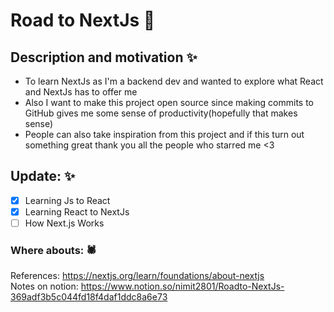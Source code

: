 # Road to NextJs :rocket:

## Description and motivation :sparkles:

- To learn NextJs as I'm a backend dev and wanted to explore what React and NextJs has to offer me
- Also I want to make this project open source since making commits to GitHub gives me some sense of productivity(hopefully that makes sense)
- People can also take inspiration from this project and if this turn out something great thank you all the people who starred me <3

## Update: :sparkles:

- [x] Learning Js to React
- [x] Learning React to NextJs
- [ ] How Next.js Works

### Where abouts: :spider:

References: https://nextjs.org/learn/foundations/about-nextjs
<br />
Notes on notion: https://www.notion.so/nimit2801/Roadto-NextJs-369adf3b5c044fd18f4daf1ddc8a6e73
